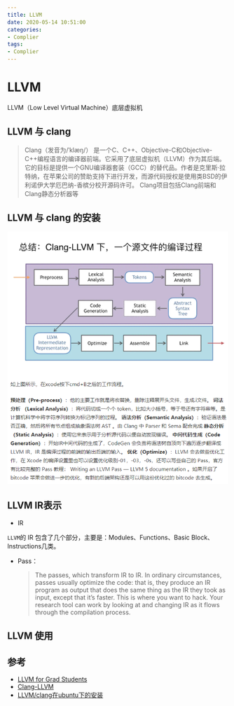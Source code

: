 ```yaml
---
title: LLVM
date: 2020-05-14 10:51:00
categories:
- Complier
tags:
- Complier
---
```


# LLVM

LLVM（Low Level Virtual Machine）底层虚拟机

## LLVM 与 clang

> Clang（发音为/ˈklæŋ/） 是一个C、C++、Objective-C和Objective-C++编程语言的编译器前端。它采用了底层虚拟机（LLVM）作为其后端。它的目标是提供一个GNU编译器套装（GCC）的替代品。作者是克里斯·拉特纳，在苹果公司的赞助支持下进行开发，而源代码授权是使用类BSD的伊利诺伊大学厄巴纳-香槟分校开源码许可。
Clang项目包括Clang前端和Clang静态分析器等

## LLVM 与 clang 的安装

![源文件的编译过程](./llvm/compile_process.png)

## LLVM IR表示

- IR

`LLVM`的 IR 包含了几个部分，主要是：Modules、Functions、Basic Block、Instructions几类。

- Pass：
    > The passes, which transform IR to IR. In ordinary circumstances, passes usually optimize the code: that is, they produce an IR program as output that does the same thing as the IR they took as input, except that it’s faster. This is where you want to hack. Your research tool can work by looking at and changing IR as it flows through the compilation process.

## LLVM 使用

## 参考

- [LLVM for Grad Students](https://www.cs.cornell.edu/~asampson/blog/llvm.html)
- [Clang-LLVM](https://juejin.im/post/5a30ea0ff265da43094526f9)
- [LLVM/clang在ubuntu下的安装](https://www.zhihu.com/question/60299862)